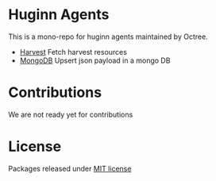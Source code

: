 # Huginn Agents
This is a mono-repo for huginn agents maintained by Octree.

* [Harvest](huginn_harvest) Fetch harvest resources
* [MongoDB](huginn_mongodb) Upsert json payload in a mongo DB


# Contributions
We are not ready yet for contributions

# License
Packages released under [MIT license](LICENSE.md)